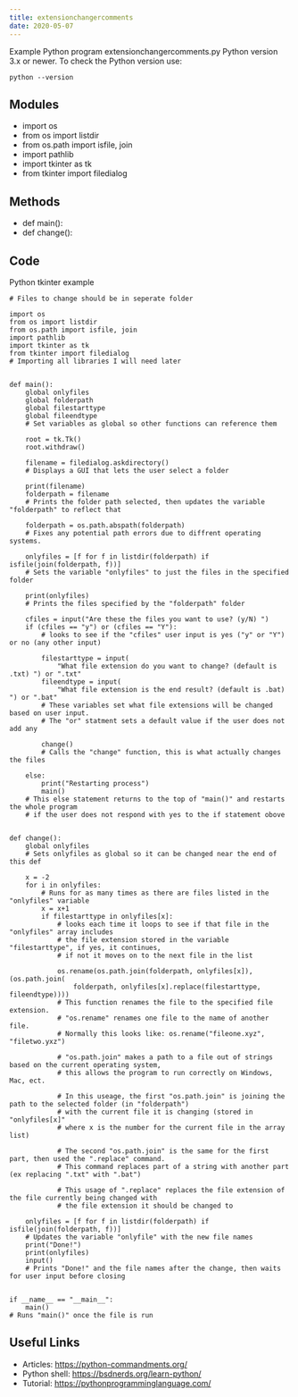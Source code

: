 ```yaml
---
title: extensionchangercomments
date: 2020-05-07
---
```

Example Python program extensionchangercomments.py
Python version 3.x or newer.
To check the Python version use:

    python --version

## Modules

* import os
* from os import listdir
* from os.path import isfile, join
* import pathlib
* import tkinter as tk
* from tkinter import filedialog

## Methods

* def main():
* def change():

## Code

Python tkinter example

    # Files to change should be in seperate folder
    
    import os
    from os import listdir
    from os.path import isfile, join
    import pathlib
    import tkinter as tk
    from tkinter import filedialog
    # Importing all libraries I will need later
    
    
    def main():
        global onlyfiles
        global folderpath
        global filestarttype
        global fileendtype
        # Set variables as global so other functions can reference them
    
        root = tk.Tk()
        root.withdraw()
    
        filename = filedialog.askdirectory()
        # Displays a GUI that lets the user select a folder
        
        print(filename)
        folderpath = filename
        # Prints the folder path selected, then updates the variable "folderpath" to reflect that
        
        folderpath = os.path.abspath(folderpath)
        # Fixes any potential path errors due to diffrent operating systems.
    
        onlyfiles = [f for f in listdir(folderpath) if isfile(join(folderpath, f))]
        # Sets the variable "onlyfiles" to just the files in the specified folder
    
        print(onlyfiles)
        # Prints the files specified by the "folderpath" folder
    
        cfiles = input("Are these the files you want to use? (y/N) ")
        if (cfiles == "y") or (cfiles == "Y"):
            # looks to see if the "cfiles" user input is yes ("y" or "Y") or no (any other input)
    
            filestarttype = input(
                "What file extension do you want to change? (default is .txt) ") or ".txt"
            fileendtype = input(
                "What file extension is the end result? (default is .bat) ") or ".bat"
            # These variables set what file extensions will be changed based on user input.
            # The "or" statment sets a default value if the user does not add any
    
            change()
            # Calls the "change" function, this is what actually changes the files
    
        else:
            print("Restarting process")
            main()
        # This else statement returns to the top of "main()" and restarts the whole program
        # if the user does not respond with yes to the if statement obove
    
    
    def change():
        global onlyfiles
        # Sets onlyfiles as global so it can be changed near the end of this def
    
        x = -2
        for i in onlyfiles:
            # Runs for as many times as there are files listed in the "onlyfiles" variable
            x = x+1
            if filestarttype in onlyfiles[x]:
                # looks each time it loops to see if that file in the "onlyfiles" array includes
                # the file extension stored in the variable "filestarttype", if yes, it continues,
                # if not it moves on to the next file in the list
    
                os.rename(os.path.join(folderpath, onlyfiles[x]), (os.path.join(
                    folderpath, onlyfiles[x].replace(filestarttype, fileendtype))))
                # This function renames the file to the specified file extension.
                # "os.rename" renames one file to the name of another file.
                # Normally this looks like: os.rename("fileone.xyz", "filetwo.yxz")
    
                # "os.path.join" makes a path to a file out of strings based on the current operating system,
                # this allows the program to run correctly on Windows, Mac, ect.
    
                # In this useage, the first "os.path.join" is joining the path to the selected folder (in "folderpath")
                # with the current file it is changing (stored in "onlyfiles[x]"
                # where x is the number for the current file in the array list)
    
                # The second "os.path.join" is the same for the first part, then used the ".replace" command.
                # This command replaces part of a string with another part (ex replacing ".txt" with ".bat")
    
                # This usage of ".replace" replaces the file extension of the file currently being changed with
                # the file extension it should be changed to
    
        onlyfiles = [f for f in listdir(folderpath) if isfile(join(folderpath, f))]
        # Updates the variable "onlyfile" with the new file names
        print("Done!")
        print(onlyfiles)
        input()
        # Prints "Done!" and the file names after the change, then waits for user input before closing
    
    
    if __name__ == "__main__":
        main()
    # Runs "main()" once the file is run
    

## Useful Links

- Articles: https://python-commandments.org/
- Python shell: https://bsdnerds.org/learn-python/
- Tutorial: https://pythonprogramminglanguage.com/

